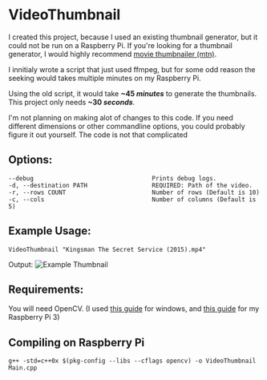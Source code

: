 # VideoThumbnail

I created this project, because I used an existing thumbnail generator, but it could not be run on a Raspberry Pi.
If you're looking for a thumbnail generator, I would highly recommend [movie thumbnailer (mtn)](http://moviethumbnail.sourceforge.net/).

I innitialy wrote a script that just used ffmpeg, but for some odd reason the seeking would takes multiple minutes on my Raspberry Pi.

Using the old script, it would take **~45 _minutes_** to generate the thumbnails.
This project only needs **~30 _seconds_**.

I'm not planning on making alot of changes to this code. If you need different dimensions or other commandline options, you could probably figure it out yourself. The code is not that complicated

Options:
--------
```
--debug                                 Prints debug logs.
-d, --destination PATH                  REQUIRED: Path of the video.
-r, --rows COUNT                        Number of rows (Default is 10)
-c, --cols                              Number of columns (Default is 5)
```

Example Usage:
--------

```
VideoThumbnail "Kingsman The Secret Service (2015).mp4"
```
Output:
![Example Thumbnail](http://i.imgur.com/6Aj4Cdf.jpg)





Requirements:
-------------
You will need OpenCV. (I used [this guide](https://www.youtube.com/watch?v=l4372qtZ4dc) for windows, and [this guide](http://www.pyimagesearch.com/2016/04/18/install-guide-raspberry-pi-3-raspbian-jessie-opencv-3/) for my Raspberry Pi 3)

Compiling on Raspberry Pi
-------------------------
```
g++ -std=c++0x $(pkg-config --libs --cflags opencv) -o VideoThumbnail Main.cpp
```


